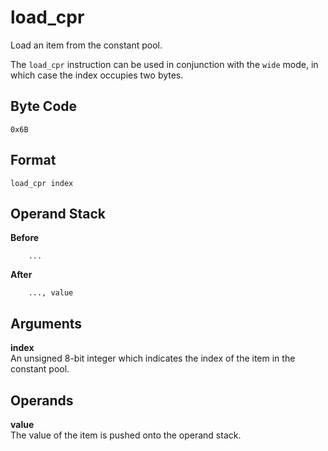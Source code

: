 # load_cpr

Load an item from the constant pool.

The `load_cpr` instruction can be used in conjunction with the `wide`
mode, in which case the index occupies two bytes.

## Byte Code
```
0x6B
```

## Format
```
load_cpr index
```

## Operand Stack
**Before**  
```
    ...
```
**After**  
```
    ..., value
```

## Arguments
**index**  
    An unsigned 8-bit integer which indicates the index of the
    item in the constant pool.

## Operands
**value**  
    The value of the item is pushed onto the operand stack.